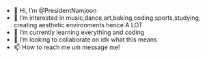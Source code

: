 - 👋 Hi, I’m @PresidentNamjoon
- 👀 I’m interested in music,dance,art,baking,coding,sports,studying, creating aesthetic environments hence A LOT
- 🌱 I’m currently learning everything and coding
- 💞️ I’m looking to collaborate on idk what this means
- 📫 How to reach me um message me!

<!---
PresidentNamjoon/PresidentNamjoon is a ✨ special ✨ repository because its `README.md` (this file) appears on your GitHub profile.
You can click the Preview link to take a look at your changes.
--->
